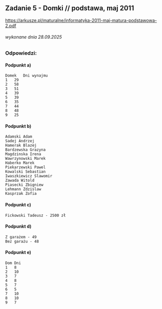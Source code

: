## Zadanie 5 - Domki // podstawa, maj 2011
https://arkusze.pl/maturalne/informatyka-2011-maj-matura-podstawowa-2.pdf
###### wykonane dnia 28.09.2025

### Odpowiedzi:

#### Podpunkt a)
```
Domek	Dni wynajmu
1	29
2	58
3	51
4	39
5	39
6	35
7	44
8	48
9	25
```

#### Podpunkt b)
```
Adamski Adam
Sadej Andrzej
Hamerak Blazej
Bardzewska Grazyna
Magdzinska Irena
Wawrzynowski Marek
Haberko	Marek
Piekarzewski Pawel
Kowalski Sebastian
Iwaszkiewicz Slawomir
Zawada Witold
Piasecki Zbigniew
Lehmann	Zdzislaw
Kasprzak Zofia
```

#### Podpunkt c)
```
Fickowski Tadeusz - 2500 zł
```


#### Podpunkt d)
```
Z garażem - 49
Bez garażu - 48
```


#### Podpunkt e)
```
Dom	Dni
1	8
2	10
3	7
4	8
5	7
6	5
7	10
8	10
9	7
```
